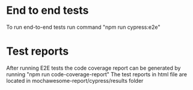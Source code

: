 # End to end tests

To run end-to-end tests run command "npm run cypress:e2e"

# Test reports

After running E2E tests the code coverage report can be generated by running "npm run code-coverage-report"
The test reports in html file are located in mochawesome-report/cypress/results folder